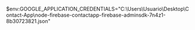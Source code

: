 $env:GOOGLE_APPLICATION_CREDENTIALS="C:\Users\Usuario\Desktop\Contact-App\node-firebase-contactapp-firebase-adminsdk-7n4z1-8b30723821.json"
